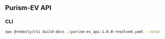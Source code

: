 ## Purism-EV API

### CLI

```bash
npx @redocly/cli build-docs .\purism-ev_api-1.0.0-resolved.yaml --output=index.html
```
